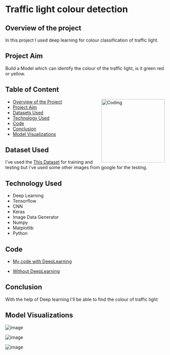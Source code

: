 # Traffic light colour detection

## Overview of the project
In this project I used deep learning for colour classification of traffic light.

## Project Aim
Build a Model which can identify the colour of the traffic light, is it green red or yellow.

## Table of Content
<img align="right" alt="Coding" width="200" src="https://media.tenor.com/hob0Ow4ZoakAAAAM/traffic-light.gif">

* [Overview of the Project](https://github.com/piyush033/Traffic_light_colour_detection_DRDO#overview-of-the-project)
* [Project Aim](https://github.com/piyush033/Traffic_light_colour_detection_DRDO#project-aim)
* [Datasets Used](https://github.com/piyush033/Traffic_light_colour_detection_DRDO#dataset-used)
* [Technology Used](https://github.com/piyush033/Traffic_light_colour_detection_DRDO#Technology-used)
* [Code](https://github.com/piyush033/Traffic_light_colour_detection_DRDO#code)
* [Conclusion](https://github.com/piyush033/Traffic_light_colour_detection_DRDO#conclusion)
* [Model Visualizations](https://github.com/piyush033/Traffic_light_colour_detection_DRDO#model-visualizations)

## Dataset Used

I've used the [This Dataset](https://www.dropbox.com/s/vaniv8eqna89r20/alex-lechner-udacity-traffic-light-dataset.zip?dl=0) for training and testing but i've used some other images from google for the testing.

## Technology Used

* Deep Learning
* Tensorflow
* CNN
* Keras
* Image Data Generator
* Numpy
* Matplotlib
* Python

## Code

* [My code with DeepLearning](https://github.com/piyush033/Traffic_light_colour_detection_DRDO/blob/main/traffic_light_colour_detection_DRDO.ipynb)

* [Without DeepLearning](https://github.com/piyush033/Traffic_light_colour_detection_DRDO/blob/main/Light_Classification_by_py.py)

## Conclusion

With the help of Deep learning I'll be able to find the colour of traffic light


## Model Visualizations


![image](https://user-images.githubusercontent.com/100412728/220909464-dc20b827-bcdb-4785-8448-e1dfbfde6e1e.png)


![image](https://user-images.githubusercontent.com/100412728/220912656-c71c5cca-91c9-4df4-aa53-d45e7f6ebb8b.png)


![image](https://user-images.githubusercontent.com/100412728/220913270-7b2ef698-f8a1-4893-8fce-9773bec9c63c.png)
